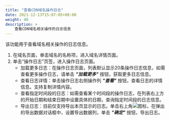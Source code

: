 ```yaml
---
title: "查看CDN域名操作日志"
date: 2021-12-13T15:07:05+08:00
weight: 40
description: >
    查看CDN域名相关操作的日志信息
---
```


该功能用于查看域名相关操作的日志信息。

1. 在域名页面，单击域名的名称项，进入域名详情页面。
2. 单击“操作日志”页签，进入操作日志页面。
    - 加载更多日志：在操作日志页面，列表默认显示20条操作日志信息，如需查看更多操作日志，请单击 **_"加载更多"_** 按钮，获取更多日志信息。
    - 查看日志详情：单击操作日志右侧操作列 **_"查看"_** 按钮，查看日志的详情信息。支持复制详情内容。
    - 查看指定时间段的日志：如需查看某个时间段的操作日志，在列表右上方的开始日期和结束日期中设置具体的日期，查询指定时间段的日志信息。
    - 导出日志：目前仅支持导出本页显示的日志。单击右上角![](../../../../images/download.png)图标，在弹出的导出数据对话框中，设置导出数据列，单击 **_"确定"_** 按钮，导出日志。